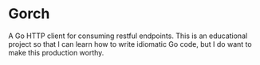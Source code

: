 # Gorch

A Go HTTP client for consuming restful endpoints. This is an educational project so that I can learn how to write idiomatic Go code, but I do want to make this production worthy.